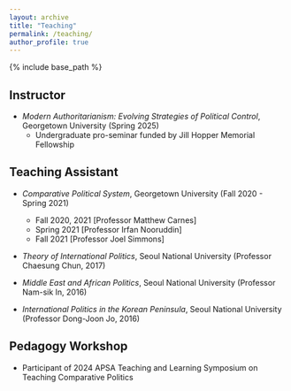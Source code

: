 ```yaml
---
layout: archive
title: "Teaching"
permalink: /teaching/
author_profile: true
---
```


{% include base_path %}


## Instructor

* _Modern Authoritarianism: Evolving Strategies of Political Control_, Georgetown University (Spring 2025)
  * Undergraduate pro-seminar funded by Jill Hopper Memorial Fellowship

## Teaching Assistant

* _Comparative Political System_, Georgetown University (Fall 2020 - Spring 2021)
  * Fall 2020, 2021 [Professor Matthew Carnes] 
  * Spring 2021 [Professor Irfan Nooruddin] 
  * Fall 2021 [Professor Joel Simmons]   

* _Theory of International Politics_, Seoul National University (Professor Chaesung Chun, 2017)  

* _Middle East and African Politics_, Seoul National University (Professor Nam-sik In, 2016)

* _International Politics in the Korean Peninsula_, Seoul National University (Professor Dong-Joon Jo, 2016)

## Pedagogy Workshop
* Participant of 2024 APSA Teaching and Learning Symposium on Teaching Comparative Politics 
